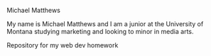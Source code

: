 Michael Matthews

My name is Michael Matthews and I am a junior at the University of Montana studying marketing and looking to minor in media arts.

Repository for my web dev homework
